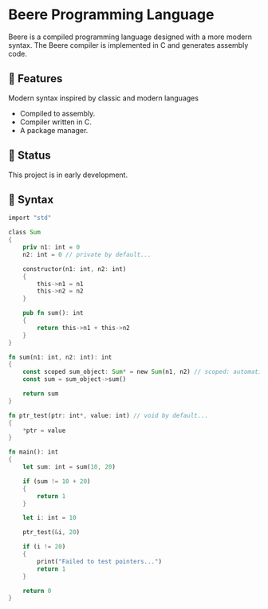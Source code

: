 # Beere Programming Language
Beere is a compiled programming language designed with a more modern syntax. The Beere compiler is implemented in C and generates assembly code.

## 🚀 Features
Modern syntax inspired by classic and modern languages

- Compiled to assembly.
- Compiler written in C.
- A package manager.

## 🔧 Status
This project is in early development.

## 📄 Syntax
```rust
import "std"

class Sum
{
    priv n1: int = 0
    n2: int = 0 // private by default...

    constructor(n1: int, n2: int)
    {
        this->n1 = n1
        this->n2 = n2
    }

    pub fn sum(): int
    {
        return this->n1 + this->n2
    }
}

fn sum(n1: int, n2: int): int
{
    const scoped sum_object: Sum* = new Sum(n1, n2) // scoped: automatically frees when it goes out of scope...
    const sum = sum_object->sum()

    return sum
}

fn ptr_test(ptr: int*, value: int) // void by default...
{
    *ptr = value
}

fn main(): int
{
    let sum: int = sum(10, 20)

    if (sum != 10 + 20)
    {
        return 1
    }

    let i: int = 10

    ptr_test(&i, 20)

    if (i != 20)
    {
        print("Failed to test pointers...")
        return 1
    }

    return 0
}
```

